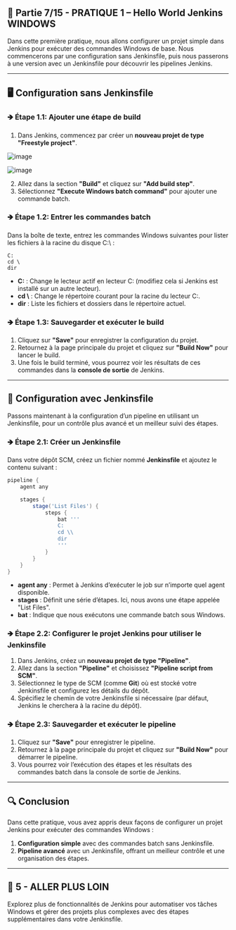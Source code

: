 ## 📝 Partie 7/15 - PRATIQUE 1 – Hello World Jenkins WINDOWS

Dans cette première pratique, nous allons configurer un projet simple dans Jenkins pour exécuter des commandes Windows de base. Nous commencerons par une configuration sans Jenkinsfile, puis nous passerons à une version avec un Jenkinsfile pour découvrir les pipelines Jenkins.

---

## 🖥️ Configuration sans Jenkinsfile

### 🡺 **Étape 1.1: Ajouter une étape de build**
1. Dans Jenkins, commencez par créer un **nouveau projet de type "Freestyle project"**.

![image](https://github.com/user-attachments/assets/8ddcb30f-de77-4f5e-af74-ebc4440fd4b1)

![image](https://github.com/user-attachments/assets/d6927b06-b285-4a65-801b-0fd87d883a30)


2. Allez dans la section **"Build"** et cliquez sur **"Add build step"**.
4. Sélectionnez **"Execute Windows batch command"** pour ajouter une commande batch.

### 🡺 **Étape 1.2: Entrer les commandes batch**
Dans la boîte de texte, entrez les commandes Windows suivantes pour lister les fichiers à la racine du disque C:\ :

```batch
C:
cd \
dir
```

- **C:** : Change le lecteur actif en lecteur C: (modifiez cela si Jenkins est installé sur un autre lecteur).
- **cd \\** : Change le répertoire courant pour la racine du lecteur C:.
- **dir** : Liste les fichiers et dossiers dans le répertoire actuel.

### 🡺 **Étape 1.3: Sauvegarder et exécuter le build**
1. Cliquez sur **"Save"** pour enregistrer la configuration du projet.
2. Retournez à la page principale du projet et cliquez sur **"Build Now"** pour lancer le build.
3. Une fois le build terminé, vous pourrez voir les résultats de ces commandes dans la **console de sortie** de Jenkins.

---

## 📝 Configuration avec Jenkinsfile

Passons maintenant à la configuration d’un pipeline en utilisant un Jenkinsfile, pour un contrôle plus avancé et un meilleur suivi des étapes.

### 🡺 **Étape 2.1: Créer un Jenkinsfile**
Dans votre dépôt SCM, créez un fichier nommé **Jenkinsfile** et ajoutez le contenu suivant :

```groovy
pipeline {
    agent any

    stages {
        stage('List Files') {
            steps {
                bat '''
                C:
                cd \\
                dir
                '''
            }
        }
    }
}
```

- **agent any** : Permet à Jenkins d’exécuter le job sur n’importe quel agent disponible.
- **stages** : Définit une série d’étapes. Ici, nous avons une étape appelée "List Files".
- **bat** : Indique que nous exécutons une commande batch sous Windows.

### 🡺 **Étape 2.2: Configurer le projet Jenkins pour utiliser le Jenkinsfile**
1. Dans Jenkins, créez un **nouveau projet de type "Pipeline"**.
2. Allez dans la section **"Pipeline"** et choisissez **"Pipeline script from SCM"**.
3. Sélectionnez le type de SCM (comme **Git**) où est stocké votre Jenkinsfile et configurez les détails du dépôt.
4. Spécifiez le chemin de votre Jenkinsfile si nécessaire (par défaut, Jenkins le cherchera à la racine du dépôt).

### 🡺 **Étape 2.3: Sauvegarder et exécuter le pipeline**
1. Cliquez sur **"Save"** pour enregistrer le pipeline.
2. Retournez à la page principale du projet et cliquez sur **"Build Now"** pour démarrer le pipeline.
3. Vous pourrez voir l’exécution des étapes et les résultats des commandes batch dans la console de sortie de Jenkins.

---

## 🔍 Conclusion

Dans cette pratique, vous avez appris deux façons de configurer un projet Jenkins pour exécuter des commandes Windows :

1. **Configuration simple** avec des commandes batch sans Jenkinsfile.
2. **Pipeline avancé** avec un Jenkinsfile, offrant un meilleur contrôle et une organisation des étapes.

---

## 🌱 5 - ALLER PLUS LOIN

Explorez plus de fonctionnalités de Jenkins pour automatiser vos tâches Windows et gérer des projets plus complexes avec des étapes supplémentaires dans votre Jenkinsfile.
